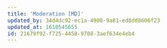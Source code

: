 ```yaml
---
title: 'Moderation [MD]'
updated_by: 34d4dc92-ec1a-4900-9a81-ed8dd8606f23
updated_at: 1610545655
id: 21679f92-f725-4458-9708-3aef634e4eb4
---
```

